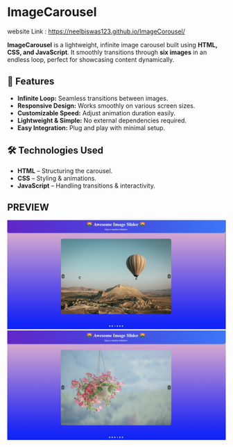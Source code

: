 # ImageCarousel
website Link : https://neelbiswas123.github.io/ImageCorousel/

**ImageCarousel** is a lightweight, infinite image carousel built using **HTML, CSS, and JavaScript**. It smoothly transitions through **six images** in an endless loop, perfect for showcasing content dynamically.

## 🚀 Features
- **Infinite Loop:** Seamless transitions between images.
- **Responsive Design:** Works smoothly on various screen sizes.
- **Customizable Speed:** Adjust animation duration easily.
- **Lightweight & Simple:** No external dependencies required.
- **Easy Integration:** Plug and play with minimal setup.

## 🛠️ Technologies Used
- **HTML** – Structuring the carousel.
- **CSS** – Styling & animations.
- **JavaScript** – Handling transitions & interactivity.

## PREVIEW

![alt text](Preview1.png)
![alt text](Preview2.png)
